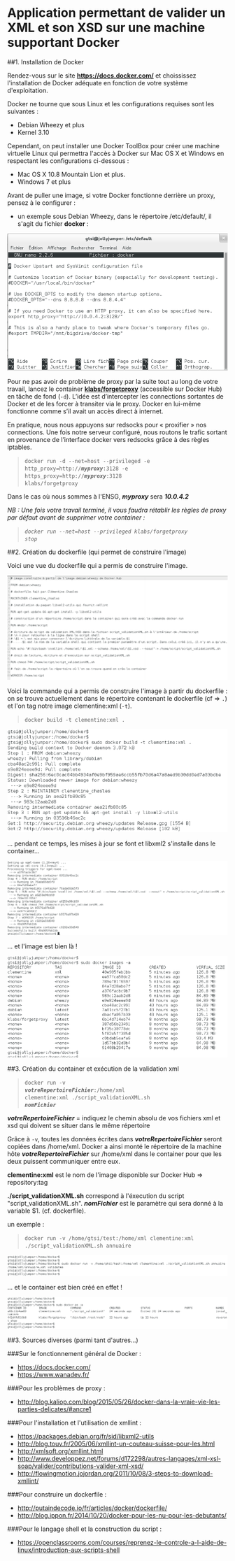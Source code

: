 # Application permettant de valider un XML et son XSD sur une machine supportant Docker

##1. Installation de Docker

Rendez-vous sur le site **<https://docs.docker.com/>** et choississez l'installation de Docker adéquate en fonction de votre système d'exploitation.

Docker ne tourne que sous Linux et les configurations requises sont les suivantes :

* Debian Wheezy et plus
* Kernel 3.10

Cependant, on peut installer une Docker ToolBox pour créer une machine virtuelle Linux qui permettra l'accès à Docker sur Mac OS X et Windows en respectant les configurations ci-dessous :

* Mac OS X 10.8 Mountain Lion et plus.
* Windows 7 et plus

Avant de puller une image, si votre Docker fonctionne derrière un proxy, pensez à le configurer :

* un exemple sous Debian Wheezy, dans le répertoire /etc/default/, il s'agit du fichier **docker** :

![Configuration proxy](snapshots/proxy.png)

Pour ne pas avoir de problème de proxy par la suite tout au long de votre travail, lancez le container **[klabs/forgetproxy](https://hub.docker.com/r/klabs/forgetproxy/)** (accessible sur Docker Hub) en tâche de fond (<code>-d</code>). L’idée est d’intercepter les connections sortantes de Docker et de les forcer à transiter via le proxy. Docker en lui-même fonctionne comme s’il avait un accès direct à internet.

En pratique, nous nous appuyons sur redsocks pour « proxifier » nos connections.
Une fois notre serveur configuré, nous routons le trafic sortant en provenance de l’interface docker vers redsocks grâce à des règles iptables.
><code>docker run -d --net=host --privileged -e http_proxy=http://***myproxy***:3128 -e https_proxy=http://***myproxy***:3128 klabs/forgetproxy</code>

Dans le cas où nous sommes à l'ENSG, ***myproxy*** sera ***10.0.4.2***

*NB : Une fois votre travail terminé, il vous faudra rétablir les règles de proxy par défaut avant de supprimer votre container :*

>*<code>docker run --net=host --privileged klabs/forgetproxy stop</code>*

##2. Création du dockerfile (qui permet de construire l'image)

Voici une vue du dockerfile qui a permis de construire l'image.

![Dockerfile](snapshots/dockerfile.png)

Voici la commande qui a permis de construire l'image à partir du dockerfile :
on se trouve actuellement dans le répertoire contenant le dockerfile (cf => <code>.</code>) et l'on tag notre image clementine:xml (<code>-t</code>).

><code>docker build -t clementine:xml .</code>

![Résultat docker build partie 1](snapshots/docker_build1.png)

... pendant ce temps, les mises à jour se font et libxml2 s'installe dans le container...

![Résultat docker build partie 2](snapshots/docker_build2.png)

... et l'image est bien là !

![Résultat docker images](snapshots/docker_images.png)

##3. Création du container et exécution de la validation xml

><code>docker run -v ***votreRepertoireFichier***:/home/xml clementine:xml ./script_validationXML.sh ***nomFichier***</code>

***votreRepertoireFichier*** = indiquez le chemin absolu de vos fichiers xml et xsd qui doivent se situer dans le même répertoire

Grâce à <code>-v</code>, toutes les données écrites dans ***votreRepertoireFichier*** seront copiées dans /home/xml. Docker a ainsi monté le répertoire
de la machine hôte ***votreRepertoireFichier*** sur /home/xml dans le container pour que les deux puissent communiquer entre eux.

**clementine:xml** est le nom de l'image disponible sur Docker Hub => repository:tag

**./script_validationXML.sh** correspond à l'éxecution du script "script_validationXML.sh".
***nomFichier*** est le paramètre qui sera donné à la variable $1. (cf. dockerfile).

un exemple :

><code>docker run -v /home/gtsi/test:/home/xml clementine:xml ./script_validationXML.sh annuaire</code>

![Résultat docker run](snapshots/docker_run.png)

... et le container est bien créé en effet !

![Résultat docker ps](snapshots/docker_ps.png)

##3. Sources diverses (parmi tant d'autres...)

###Sur le fonctionnement général de Docker :
  - <https://docs.docker.com/>
  - <https://www.wanadev.fr/>

###Pour les problèmes de proxy : 
  - <http://blog.kaliop.com/blog/2015/05/26/docker-dans-la-vraie-vie-les-parties-delicates/#ancre1>

###Pour l'installation et l'utilisation de xmllint :
  - <https://packages.debian.org/fr/sid/libxml2-utils>
  - <http://blog.touv.fr/2005/06/xmllint-un-couteau-suisse-pour-les.html>
  - <http://xmlsoft.org/xmllint.html>
  - <http://www.developpez.net/forums/d172298/autres-langages/xml-xsl-soap/valider/contributions-valider-xml-xsd/>
  - <http://flowingmotion.jojordan.org/2011/10/08/3-steps-to-download-xmllint/>

###Pour construire un dockerfile :
  - <http://putaindecode.io/fr/articles/docker/dockerfile/>
  - <http://blog.ippon.fr/2014/10/20/docker-pour-les-nu-pour-les-debutants/>

###Pour le langage shell et la construction du script : 
  - <https://openclassrooms.com/courses/reprenez-le-controle-a-l-aide-de-linux/introduction-aux-scripts-shell>






